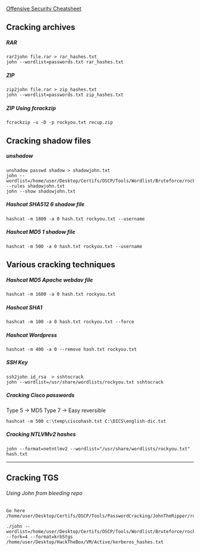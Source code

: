 
[Offensive Security Cheatsheet](https://cheatsheet.haax.fr/passcracking-hashfiles/cracking_files/)


## Cracking archives

##### RAR
```shell
rar2john file.rar > rar_hashes.txt
john --wordlist=passwords.txt rar_hashes.txt
```

##### ZIP
```shell
zip2john file.rar > zip_hashes.txt
john --wordlist=passwords.txt zip_hashes.txt
```

##### ZIP Using fcrackzip
```shell
fcrackzip -u -D -p rockyou.txt recup.zip
```

## Cracking shadow files 

##### unshadow
```shell
unshadow passwd shadow > shadowjohn.txt
john --wordlist=/home/user/Desktop/Certifs/OSCP/Tools/Wordlist/Bruteforce/rockyou.txt --rules shadowjohn.txt
john --show shadowjohn.txt
```

##### Hashcat SHA512 $6$ shadow file  
```shell
hashcat -m 1800 -a 0 hash.txt rockyou.txt --username
```

##### Hashcat MD5 $1$ shadow file  
```shell
hashcat -m 500 -a 0 hash.txt rockyou.txt --username
```


## Various cracking techniques 

##### Hashcat MD5 Apache webdav file  
```shell
hashcat -m 1600 -a 0 hash.txt rockyou.txt
```

##### Hashcat SHA1  
```shell
hashcat -m 100 -a 0 hash.txt rockyou.txt --force
```

##### Hashcat Wordpress  
```shell
hashcat -m 400 -a 0 --remove hash.txt rockyou.txt
```

##### SSH Key
```shell
ssh2john id_rsa  > sshtocrack
john --wordlist=/usr/share/wordlists/rockyou.txt sshtocrack
```

##### Cracking Cisco passwords
Type 5 → MD5
Type 7 → Easy reversible
```shell
hashcat -m 500 c:\temp\ciscohash.txt C:\DICS\english-dic.txt
```

##### Cracking NTLVMv2 hashes

```shell
john --format=netntlmv2 --wordlist="/usr/share/wordlists/rockyou.txt" hash.txt 
```

------------------------------------------------------

## Cracking TGS 

###### Using John from bleeding repo
```shell
Go here /home/user/Desktop/Certifs/OSCP/Tools/PasswordCracking/JohnTheRipper/run

./john --wordlist=/home/user/Desktop/Certifs/OSCP/Tools/Wordlist/Bruteforce/rockyou.txt --fork=4 --format=krb5tgs /home/user/Desktop/HackTheBox/VM/Active/kerberos_hashes.txt
```
